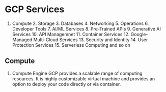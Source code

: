 # GCP Services
1. Compute 2. Storage 3. Databases 4. Networking 5. Operations 6. Developer Tools 7. AI/ML Services 8. Pre-Trained APIs 9. Generative AI Services 10. API Managemnet 11. Container Services 12. Google-Managed Multi-Cloud Services 13. Security and Identity 14. User Protection Services 15. Serverless Computing and so on
   
## Compute
1. Compute Engine
   GCP provides a scalable range of computing resources. It is highly customizable virtual machine and provides an option to deploy your code directly or via container.
